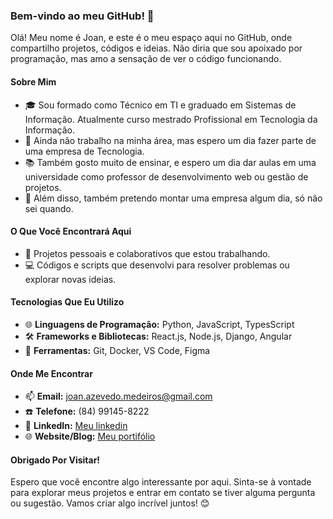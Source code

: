 ### Bem-vindo ao meu GitHub! 👋

Olá! Meu nome é Joan, e este é o meu espaço aqui no GitHub, onde compartilho projetos, códigos e ideias. Não diria que sou apoixado por programação, mas amo a sensação de ver o código funcionando.

#### Sobre Mim
- 🎓 Sou formado como Técnico em TI e graduado em Sistemas de Informação. Atualmente curso mestrado Profissional em Tecnologia da Informação.
- 💼 Ainda não trabalho na minha área, mas espero um dia fazer parte de uma empresa de Tecnologia.
- 📚 Também gosto muito de ensinar, e espero um dia dar aulas em uma universidade como professor de desenvolvimento web ou gestão de projetos.
- 🏢 Além disso, também pretendo montar uma empresa algum dia, só não sei quando. 

#### O Que Você Encontrará Aqui
- 🚀 Projetos pessoais e colaborativos que estou trabalhando. 
- 💻 Códigos e scripts que desenvolvi para resolver problemas ou explorar novas ideias.

#### Tecnologias Que Eu Utilizo
- 🌐 **Linguagens de Programação:** Python, JavaScript, TypesScript
- 🛠️ **Frameworks e Bibliotecas:** React.js, Node.js, Django, Angular
- 🧰 **Ferramentas:** Git, Docker, VS Code, Figma 

#### Onde Me Encontrar
- 📫 **Email:** joan.azevedo.medeiros@gmail.com
- ☎️ **Telefone:** (84) 99145-8222
- 🔗 **LinkedIn:** [Meu linkedin](https://www.linkedin.com/in/joan-de-azevedo-medeiros-357631212)
- 🌐 **Website/Blog:** [Meu portifólio](https://joan-medeiros.netlify.app/)

#### Obrigado Por Visitar!
Espero que você encontre algo interessante por aqui. Sinta-se à vontade para explorar meus projetos e entrar em contato se tiver alguma pergunta ou sugestão. Vamos criar algo incrível juntos! 😊
